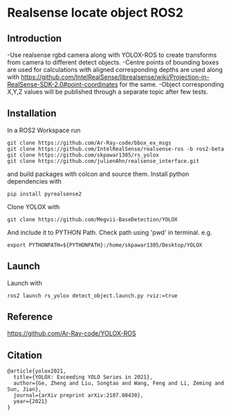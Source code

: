 # Realsense locate object ROS2
## Introduction
-Use realsense rgbd camera along with YOLOX-ROS to create transforms from camera to different detect objects.
-Centre points of bounding boxes are used for calculations with aligned corresponding depths are used along with
  https://github.com/IntelRealSense/librealsense/wiki/Projection-in-RealSense-SDK-2.0#point-coordinates for the same.
-Object corresponding X,Y,Z values will be published through a separate topic after few tests.
## Installation
In a ROS2 Workspace run
```
git clone https://github.com/Ar-Ray-code/bbox_ex_msgs
git clone https://github.com/IntelRealSense/realsense-ros -b ros2-beta
git clone https://github.com/skpawar1305/rs_yolox
git clone https://github.com/julienAhn/realsense_interface.git
```
and build packages with colcon and source them.
Install python dependencies with
```
pip install pyrealsense2
```
Clone YOLOX with
```
git clone https://github.com/Megvii-BaseDetection/YOLOX
```
And include it to PYTHON Path. Check path using 'pwd' in terminal.
e.g.
```
export PYTHONPATH=${PYTHONPATH}:/home/skpawar1305/Desktop/YOLOX
```
## Launch
Launch with
```
ros2 launch rs_yolox detect_object.launch.py rviz:=true
```
## Reference
https://github.com/Ar-Ray-code/YOLOX-ROS
## Citation
```
@article{yolox2021,
  title={YOLOX: Exceeding YOLO Series in 2021},
  author={Ge, Zheng and Liu, Songtao and Wang, Feng and Li, Zeming and Sun, Jian},
  journal={arXiv preprint arXiv:2107.08430},
  year={2021}
}
```
